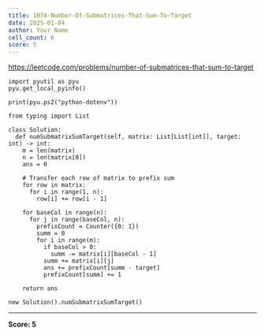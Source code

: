 ```yaml
---
title: 1074-Number-Of-Submatrices-That-Sum-To-Target
date: 2025-01-04
author: Your Name
cell_count: 6
score: 5
---
```


https://leetcode.com/problems/number-of-submatrices-that-sum-to-target


```
import pyutil as pyu
pyu.get_local_pyinfo()
```


```
print(pyu.ps2("python-dotenv"))
```


```
from typing import List
```


```
class Solution:
  def numSubmatrixSumTarget(self, matrix: List[List[int]], target: int) -> int:
    m = len(matrix)
    n = len(matrix[0])
    ans = 0

    # Transfer each row of matrix to prefix sum
    for row in matrix:
      for i in range(1, n):
        row[i] += row[i - 1]

    for baseCol in range(n):
      for j in range(baseCol, n):
        prefixCount = Counter({0: 1})
        summ = 0
        for i in range(m):
          if baseCol > 0:
            summ -= matrix[i][baseCol - 1]
          summ += matrix[i][j]
          ans += prefixCount[summ - target]
          prefixCount[summ] += 1

    return ans
```


```
new Solution().numSubmatrixSumTarget()
```


---
**Score: 5**